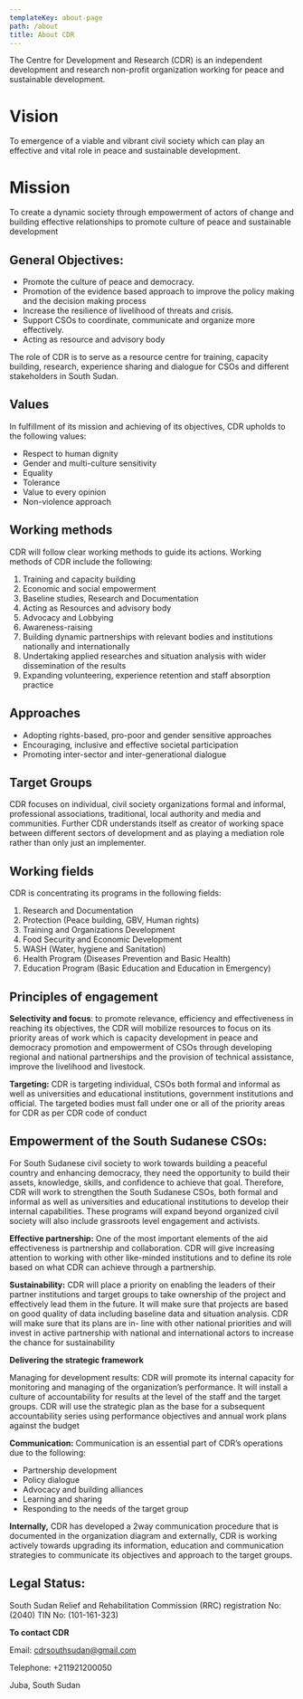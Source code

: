 ```yaml
---
templateKey: about-page
path: /about
title: About CDR
---
```

The Centre for Development and Research (CDR) is an independent development and research non-profit organization working for peace and sustainable development.

# Vision

To emergence of a viable and vibrant civil society which can play an effective and vital role in peace and sustainable development.

# **Mission**

To create a dynamic society through empowerment of actors of change and building effective relationships to promote culture of peace and sustainable development

## General Objectives:

* Promote the culture of peace and democracy.
* Promotion of the evidence based approach to improve the policy making and the decision making process
* Increase the resilience of livelihood of threats and crisis.
* Support CSOs to coordinate, communicate and organize more effectively.
* Acting as resource and advisory body

The role of CDR is to serve as a resource centre for training, capacity building, research, experience sharing and dialogue for CSOs and different stakeholders in South Sudan.

## Values

In fulfillment of its mission and achieving of its objectives, CDR upholds to the following values:

* Respect to human dignity
* Gender and multi-culture sensitivity
* Equality
* Tolerance
* Value to every opinion
* Non-violence approach

## Working methods

CDR will follow clear working methods to guide its actions. Working methods of CDR include the following:

1. Training and capacity building
2. Economic and social empowerment
3. Baseline studies, Research and Documentation
4. Acting as Resources and advisory body
5. Advocacy and Lobbying
6. Awareness-raising
7. Building dynamic partnerships with relevant bodies and institutions nationally and internationally
8. Undertaking applied researches and situation analysis with wider dissemination of the results
9. Expanding volunteering, experience retention and staff absorption practice

## Approaches

* Adopting rights-based, pro-poor and gender sensitive approaches
* Encouraging, inclusive and effective societal participation
* Promoting inter-sector and inter-generational dialogue

## Target Groups

CDR focuses on individual, civil society organizations formal and informal, professional associations, traditional, local authority and media and communities. Further CDR understands itself as creator of working space between different sectors of development and as playing a mediation role rather than only just an implementer.

## Working fields

CDR is concentrating its programs in the following fields:

1. Research and Documentation
2. Protection (Peace building, GBV, Human rights)
3. Training and Organizations Development
4. Food Security and Economic Development
5. WASH (Water, hygiene and Sanitation)
6. Health Program (Diseases Prevention and Basic Health)
7. Education Program (Basic Education and Education in Emergency)

## Principles of engagement

**Selectivity and focus**: to promote relevance, efficiency and effectiveness in reaching its objectives, the CDR will mobilize resources to focus on its priority areas of work which is capacity development in peace and democracy promotion and empowerment of CSOs through developing regional and national partnerships and the provision of technical assistance, improve the livelihood and livestock.

**Targeting:** CDR is targeting individual, CSOs both formal and informal as well as universities and educational institutions, government institutions and official. The targeted bodies must fall under one or all of the priority areas for CDR as per CDR code of conduct

## Empowerment of the South Sudanese CSOs:

For South Sudanese civil society to work towards building a peaceful country and enhancing democracy, they need the opportunity to build their assets, knowledge, skills, and confidence to achieve that goal. Therefore, CDR will work to strengthen the South Sudanese CSOs, both formal and informal as well as universities and educational institutions to develop their internal capabilities. These programs will expand beyond organized civil society will also include grassroots level engagement and activists.

**Effective partnership:** One of the most important elements of the aid effectiveness is partnership and collaboration. CDR will give increasing attention to working with other like-minded institutions and to define its role based on what CDR can achieve through a partnership.

**Sustainability:** CDR will place a priority on enabling the leaders of their partner institutions and target groups to take ownership of the project and effectively lead them in the future. It will make sure that projects are based on good quality of data including baseline data and situation analysis. CDR will make sure that its plans are in- line with other national priorities and will invest in active partnership with national and international actors to increase the chance for sustainability

**Delivering the strategic framework**

Managing for development results: CDR will promote its internal capacity for monitoring and managing of the organization’s performance. It will install a culture of accountability for results at the level of the staff and the target groups. CDR will use the strategic plan as the base for a subsequent accountability series using performance objectives and annual work plans against the budget

**Communication:** Communication is an essential part of CDR’s operations due to the following:

* Partnership development
* Policy dialogue
* Advocacy and building alliances
* Learning and sharing
* Responding to the needs of the target group

**Internally,** CDR has developed a 2way communication procedure that is documented in the organization diagram and externally, CDR is working actively towards upgrading its information, education and communication strategies to communicate its objectives and approach to the target groups.

## Legal Status:

South Sudan Relief and Rehabilitation Commission (RRC) registration No: (2040) TIN No: (101-161-323)

**To contact CDR**

Email: cdrsouthsudan@gmail.com

Telephone: +211921200050

Juba, South Sudan